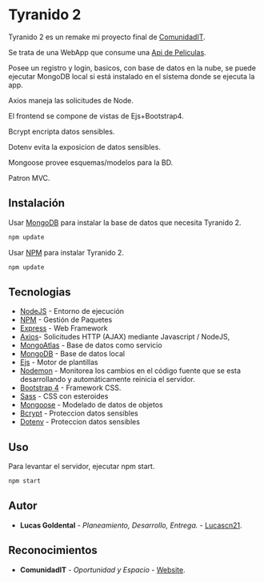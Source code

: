 # Tyranido 2
Tyranido 2 es un remake mi proyecto final de [ComunidadIT](http://www.comunidadit.org).					

 Se trata de una WebApp que consume una [Api de Peliculas](https://www.omdbapi.com).
	
 Posee un registro y login, basicos, con base de datos en la nube, se puede ejecutar MongoDB local si está instalado en el sistema donde se ejecuta la app.
	
 Axios maneja las solicitudes de Node.
	
 El frontend se compone de vistas de Ejs+Bootstrap4.
 
 Bcrypt encripta datos sensibles.
 
 Dotenv evita la exposicion de datos sensibles.
 
 Mongoose provee esquemas/modelos para la BD.
 
 Patron MVC.
 
## Instalación
Usar [MongoDB](https://www.mongodb.com/docs/manual/installation/) para instalar la base de datos que necesita Tyranido 2.
```bash
npm update
```
Usar [NPM](https://www.npmjs.com) para instalar Tyranido 2.
```bash
npm update
```


## Tecnologias

* [NodeJS](https://nodejs.org/en/) -  Entorno de ejecución
* [NPM](https://www.npmjs.com) - Gestión de Paquetes
* [Express](https://expressjs.com) - Web Framework
* [Axios](https://github.com/axios/axios)- Solicitudes HTTP (AJAX) mediante Javascript / NodeJS,
* [MongoAtlas](https://www.mongodb.com/cloud/atlas) - Base de datos como servicio 
* [MongoDB](https://www.mongodb.com) - Base de datos local
* [Ejs](https://ejs.co) - Motor de plantillas
* [Nodemon](https://www.npmjs.com/package/nodemon) - Monitorea los cambios en el código fuente que se esta desarrollando y automáticamente reinicia el servidor.
* [Bootstrap 4](https://getbootstrap.com) - Framework CSS.
* [Sass](https://www.npmjs.com/package/bcrypt) - CSS con esteroides
* [Mongoose](https://mongoosejs.com) -  Modelado de datos de objetos
* [Bcrypt](https://www.npmjs.com/package/bcrypt) - Proteccion datos sensibles
* [Dotenv](https://www.npmjs.com/package/dotenv) - Proteccion datos sensibles


## Uso
Para levantar el servidor, ejecutar npm start.
```python
npm start
```

## Autor
* **Lucas Goldental** - *Planeamiento, Desarrollo, Entrega.* - [Lucascn21](https://github.com/Lucascn21).



## Reconocimientos
* **ComunidadIT** - *Oportunidad y Espacio* - [Website](http://www.comunidadit.org).
